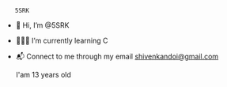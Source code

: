        5SRK
- 👋 Hi, I’m @5SRK
- 🧑🏻‍💻 I’m currently learning C
- 📬 Connect to me through my email shivenkandoi@gmail.com
 
  I'am 13 years old

<!---
5SRK/5SRK is a ✨ special ✨ repository because its `README.md` (this file) appears on your GitHub profile.
You can click the Preview link to take a look at your changes.
--->
